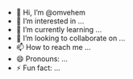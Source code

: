 - 👋 Hi, I’m @omvehem
- 👀 I’m interested in ...
- 🌱 I’m currently learning ...
- 💞️ I’m looking to collaborate on ...
- 📫 How to reach me ...
- 😄 Pronouns: ...
- ⚡ Fun fact: ...

<!---
omvehem/omvehem is a ✨ special ✨ repository because its `README.md` (this file) appears on your GitHub profile.
You can click the Preview link to take a look at your changes.
--->
